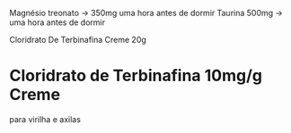 Magnésio treonato -> 350mg uma hora antes de dormir
Taurina 500mg -> uma hora antes de dormir




  
Cloridrato De Terbinafina Creme 20g
# Cloridrato de Terbinafina 10mg/g Creme
para virilha e axilas